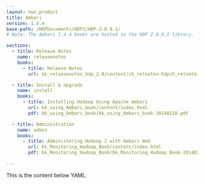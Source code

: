 ```yaml
---
layout: hwx_product
title: Ambari
version: 1.4.4
base-path: /HDPDocuments/HDP2/HDP-2.0.9.1/
# Note: The Ambari 1.4.4 books are hosted in the HDP 2.0.9.1 library.

sections:
  - title: Release Notes
    name: releasenotes
    books:
      - title: Release Notes
        url: bk_releasenotes_hdp_2.0/content/ch_relnotes-hdpch_relnotes-hdp-2.0.9.1-knownissues-ambari.html

  - title: Install & Upgrade
    name: install
    books:
      - title: Installing Hadoop Using Apache Ambari
        url: bk_using_Ambari_book/content/index.html
        pdf: bk_using_Ambari_book/bk_using_Ambari_book-20140210.pdf

  - title: Administration
    name: admin
    books:
      - title: Administering Hadoop 2 with Ambari Web
        url: bk_Monitoring_Hadoop_Book/content/index.html
        pdf: bk_Monitoring_Hadoop_Book/bk_Monitoring_Hadoop_Book-20140210.pdf

---
```


This is the content below YAML.
